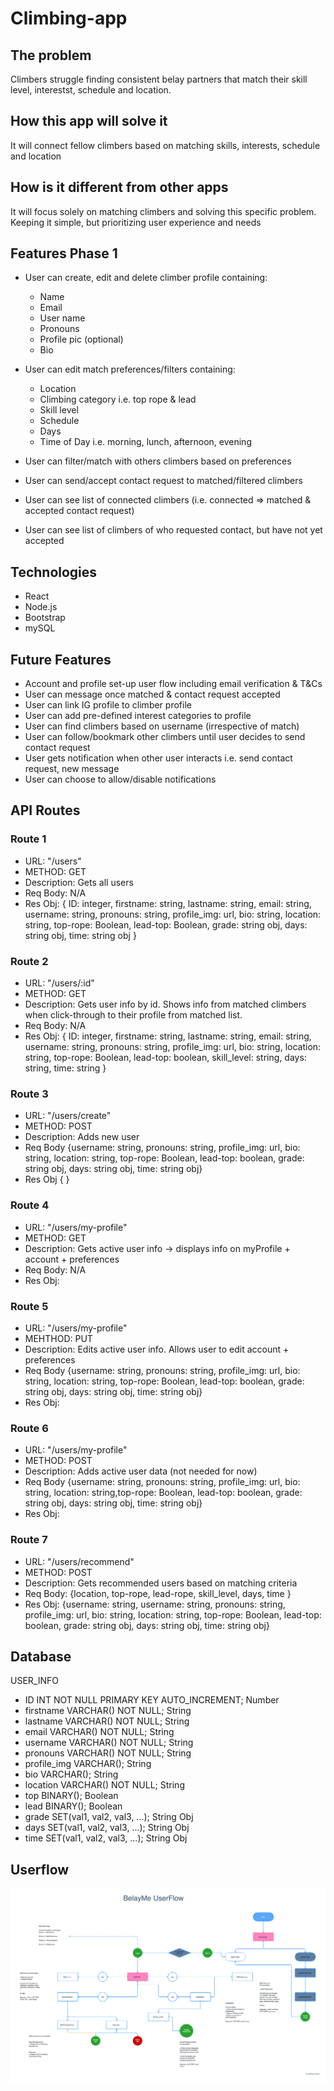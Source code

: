 # Climbing-app

## **The problem**

Climbers struggle finding consistent belay partners that match their skill level, interestst, schedule and location.

## **How this app will solve it**

It will connect fellow climbers based on matching skills, interests, schedule and location

## **How is it different from other apps**

It will focus solely on matching climbers and solving this specific problem. Keeping it simple, but prioritizing user experience and needs

## Features Phase 1

- User can create, edit and delete climber profile containing:

  - Name
  - Email
  - User name
  - Pronouns
  - Profile pic (optional)
  - Bio

- User can edit match preferences/filters containing:
  - Location
  - Climbing category i.e. top rope & lead
  - Skill level
  - Schedule
  - Days
  - Time of Day  i.e. morning, lunch, afternoon, evening

- User can filter/match with others climbers based on preferences
- User can send/accept contact request to matched/filtered climbers
- User can see list of connected climbers (i.e. connected => matched & accepted contact request)
- User can see list of climbers of who requested contact, but have not yet accepted

## **Technologies**

- React
- Node.js
- Bootstrap
- mySQL

## **Future Features**

- Account and profile set-up user flow including email verification & T&Cs
- User can message once matched & contact request accepted
- User can link IG profile to climber profile
- User can add pre-defined interest categories to profile
- User can find climbers based on username (irrespective of match)
- User can follow/bookmark other climbers until user decides to send contact request
- User gets notification when other user interacts i.e. send contact request, new message
- User can choose to allow/disable notifications

## API Routes

### Route 1

- URL: "/users"
- METHOD: GET
- Description: Gets all users
- Req Body: N/A
- Res Obj: { ID: integer, firstname: string, lastname: string, email: string,
username: string, pronouns: string, profile_img: url, bio: string, location: string, top-rope: Boolean, lead-top: Boolean, grade: string obj, days: string obj, time: string obj }

### Route 2

- URL: "/users/:id"
- METHOD: GET
- Description: Gets user info by id. Shows info from matched climbers when click-through to their profile from matched list.
- Req Body: N/A
- Res Obj: { ID: integer, firstname: string, lastname: string, email: string,
username: string, pronouns: string, profile_img: url, bio: string,  location: string, top-rope: Boolean, lead-top: boolean, skill_level: string, days: string, time: string }

### Route 3

- URL: "/users/create"
- METHOD: POST
- Description: Adds new user
- Req Body {username: string, pronouns: string, profile_img: url, bio: string,  location: string, top-rope: Boolean, lead-top: boolean, grade: string obj, days: string obj, time: string obj}
- Res Obj {
}

### Route 4

- URL: "/users/my-profile"
- METHOD: GET
- Description: Gets active user info → displays info on myProfile + account + preferences
- Req Body: N/A
- Res Obj:

### Route 5

- URL: "/users/my-profile"
- MEHTHOD: PUT
- Description: Edits active user info. Allows user to edit account + preferences
- Req Body {username: string, pronouns: string, profile_img: url, bio: string,  location: string, top-rope: Boolean, lead-top: boolean, grade: string obj, days: string obj, time: string obj}
- Res Obj:

### Route 6

- URL: "/users/my-profile"
- METHOD: POST
- Description: Adds active user data (not needed for now)
- Req Body {username: string, pronouns: string, profile_img: url, bio: string,  location: string,top-rope: Boolean, lead-top: boolean, grade: string obj, days: string obj, time: string obj}
- Res Obj:

### Route 7

- URL: "/users/recommend"
- METHOD: POST
- Description: Gets recommended users based on matching criteria
- Req Body: {location, top-rope, lead-rope, skill_level, days, time }
- Res Obj: {username: string, username: string, pronouns: string, profile_img: url, bio: string, location: string, top-rope: Boolean, lead-top: boolean, grade: string obj, days: string obj, time: string obj}

## Database

USER_INFO
- ID	INT NOT NULL PRIMARY KEY AUTO_INCREMENT; Number
- firstname	VARCHAR() NOT NULL; String
- lastname	VARCHAR() NOT NULL; String
- email	VARCHAR() NOT NULL; String
- username	VARCHAR() NOT NULL; String
- pronouns	VARCHAR() NOT NULL; String
- profile_img	VARCHAR(); String
- bio	VARCHAR(); String
- location	VARCHAR() NOT NULL; String
- top	BINARY(); Boolean
- lead	BINARY(); Boolean
- grade	SET(val1, val2, val3, ...); String Obj
- days	SET(val1, val2, val3, ...); String Obj
- time	SET(val1, val2, val3, ...); String Obj

## Userflow

![This is an image](/BelayMe%20UserFlow.png)
